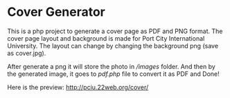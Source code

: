 # Cover Generator

This is a php project to generate a cover page as PDF and PNG format. The cover page layout and background is made for Port City International University. The layout can change by changing the background png (save as cover.jpg).

After generate a png it will store the photo in */images* folder. And then by the generated image, it goes to _pdf.php_ file to convert it as PDF and Done!




Here is the preview: http://pciu.22web.org/cover/
